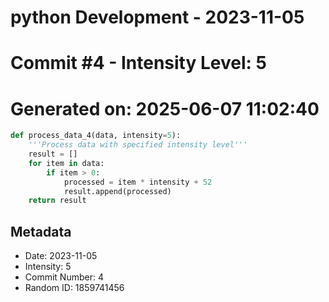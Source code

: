 ﻿# python Development - 2023-11-05
# Commit #4 - Intensity Level: 5
# Generated on: 2025-06-07 11:02:40
```python
def process_data_4(data, intensity=5):
    '''Process data with specified intensity level'''
    result = []
    for item in data:
        if item > 0:
            processed = item * intensity + 52
            result.append(processed)
    return result
```
## Metadata
- Date: 2023-11-05
- Intensity: 5
- Commit Number: 4
- Random ID: 1859741456
